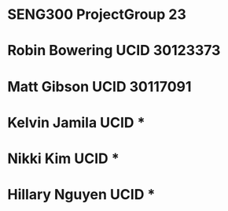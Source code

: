 # SENG300 ProjectGroup 23
# Robin Bowering UCID 30123373
# Matt Gibson UCID 30117091
# Kelvin Jamila UCID *
# Nikki Kim UCID *
# Hillary Nguyen UCID *
